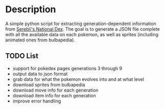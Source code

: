 # Description
A simple python script for extracting generation-dependent information from [Serebii's National Dex](https://www.serebii.net/pokemon/nationalpokedex.shtml). The goal is to generate a JSON file complete with all the available data on each pokemon, as well as sprites (including animated ones from bulbapedia).
## TODO List
- support for pokedex pages generations 3 through 9
- output data to json format
- grab data for what the pokemon evolves into and at what level
- download sprites from bulbapedia
- download move info for each generation
- download item info for each generation
- improve error handling